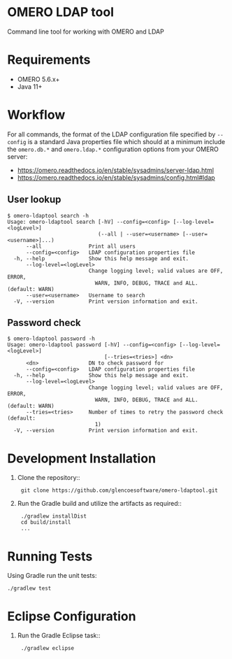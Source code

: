 OMERO LDAP tool
===============

Command line tool for working with OMERO and LDAP

Requirements
============

* OMERO 5.6.x+
* Java 11+

Workflow
========

For all commands, the format of the LDAP configuration file specified by `--config`
is a standard Java properties file which should at a minimum include
the `omero.db.*` and `omero.ldap.*` configuration options from your OMERO server:

* https://omero.readthedocs.io/en/stable/sysadmins/server-ldap.html
* https://omero.readthedocs.io/en/stable/sysadmins/config.html#ldap


User lookup
-----------

```
$ omero-ldaptool search -h
Usage: omero-ldaptool search [-hV] --config=<config> [--log-level=<logLevel>]
                             (--all | --user=<username> [--user=<username>]...)
      --all               Print all users
      --config=<config>   LDAP configuration properties file
  -h, --help              Show this help message and exit.
      --log-level=<logLevel>
                          Change logging level; valid values are OFF, ERROR,
                            WARN, INFO, DEBUG, TRACE and ALL. (default: WARN)
      --user=<username>   Username to search
  -V, --version           Print version information and exit.
```


Password check
--------------

```
$ omero-ldaptool password -h
Usage: omero-ldaptool password [-hV] --config=<config> [--log-level=<logLevel>]
                               [--tries=<tries>] <dn>
      <dn>                DN to check password for
      --config=<config>   LDAP configuration properties file
  -h, --help              Show this help message and exit.
      --log-level=<logLevel>
                          Change logging level; valid values are OFF, ERROR,
                            WARN, INFO, DEBUG, TRACE and ALL. (default: WARN)
      --tries=<tries>     Number of times to retry the password check (default:
                            1)
  -V, --version           Print version information and exit.
```


Development Installation
========================

1. Clone the repository::

        git clone https://github.com/glencoesoftware/omero-ldaptool.git

1. Run the Gradle build and utilize the artifacts as required::

        ./gradlew installDist
        cd build/install
        ...

Running Tests
=============

Using Gradle run the unit tests:

    ./gradlew test

Eclipse Configuration
=====================

1. Run the Gradle Eclipse task::

        ./gradlew eclipse

